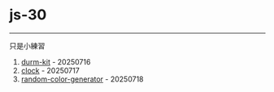 # js-30
---
只是小練習

1. [durm-kit](./01-durm-kit) - 20250716
2. [clock](./02-clock) - 20250717
3. [random-color-generator](./03-random-color-generator) - 20250718
